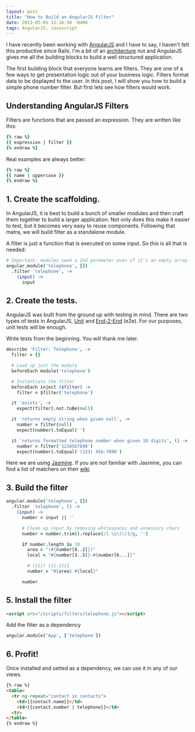 ```yaml
---
layout: post
title: "How to Build an AngularJS Filter"
date: 2013-05-05 12:16:50 -0400
tags: AngularJS, Javascript
---
```


I have recently been working with [AngularJS](http://angularjs.org "AngularJS — Superheroic JavaScript MVW Framework")
and I have to say,
I haven't felt this productive since Rails.
I'm a bit of an [architecture](http://www.youtube.com/watch?v=WpkDN78P884 "Architecture the Lost Years by Robert Martin") nut
and AngularJS gives me all the building blocks
to build a well structured application.

The first building block that everyone learns are filters.
They are one of a few ways to get presentation logic out of your business logic.
Filters format data to be displayed to the user.
In this post,
I will show you how to build a simple phone number filter.
But first lets see how filters would work.

## Understanding AngularJS Filters

Filters are functions that are passed an expression.
They are written like this:

```coffeescript
{% raw %}
{{ expression | filter }}
{% endraw %}
```

Real examples are always better:

```coffeescript
{% raw %}
{{ name | uppercase }}
{% endraw %}
```

## 1. Create the scaffolding.

In AngularJS,
it is best to build a bunch of smaller modules
and then craft them together to build a larger application.
Not only does this make it easier to test,
but it becomes very easy to reuse components.
Following that matra,
we will build filter as a standalone module.

A filter is just a function that is executed on some input.
So this is all that is needed:

```coffeescript
# Important: modules need a 2nd parameter even if it's an empty array
angular.module('telephone', [])
  .filter 'telephone', ->
    (input) ->
      input
```

## 2. Create the tests.

AngularJS was built from the ground up with testing in mind.
There are two types of tests in AngularJS, [Unit](http://docs.angularjs.org/guide/dev_guide.unit-testing "AngularJS - Unit Testings") and [End-2-End](http://docs.angularjs.org/guide/dev_guide.e2e-testing "AngularJS - E2E") (e2e).
For our purposes,
unit tests will be enough.

Write tests from the beginning.
You will thank me later.

```coffeescript
describe 'Filter: Telephone', ->
  filter = {}

  # Load up just the module
  beforeEach module('telephone')

  # Instantiate the filter
  beforeEach inject ($filter) ->
    filter = $filter('telephone')

  it 'exists', ->
    expect(filter).not.toBe(null)

  it 'returns empty string when given null', ->
    number = filter(null)
    expect(number).toEqual('')

  it 'returns formatted telephone number when given 10 digits', () ->
    number = filter('1234567890')
    expect(number).toEqual('(123) 456-7890')
```

Here we are using [Jasmine](http://pivotal.github.io/jasmine/).
If you are not familiar with Jasmine,
you can find a list of matchers on their [wiki](https://github.com/pivotal/jasmine/wiki/Matchers)

## 3. Build the filter

```coffeescript
angular.module('telephone', [])
  .filter 'telephone', () ->
    (input) ->
      number = input || ''

      # Clean up input by removing whitespaces and unnessary chars
      number = number.trim().replace(/[-\s\(\)]/g, '')

      if number.length is 10
        area = "(#{number[0..2]})"
        local = "#{number[3..5]}-#{number[6...]}"

        # (111) 111-1111
        number = "#{area} #{local}"

      number
```

## 5. Install the filter

```html
<script src="/scripts/filters/telephone.js"></script>
```

Add the filter as a dependency

```coffeescript
angular.module('App', ['telephone'])
```

## 6. Profit!

Once installed and setted as a dependency,
we can use it in any of our views.

```html
{% raw %}
<table>
  <tr ng-repeat="contact in contacts">
    <td>{{contact.name}}</td>
    <td>{{contact.number | telephone}}</td>
  <tr>
</table>
{% endraw %}
```

